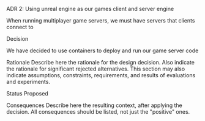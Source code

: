 ADR 2: Using unreal engine as our games client and server engine

When running multiplayer game servers, we must have servers that clients connect to 

Decision

We have decided to use containers to deploy and run our game server code 

Rationale
Describe here the rationale for the design decision. Also indicate the rationale for significant rejected alternatives. This section may also indicate assumptions, constraints, requirements, and results of evaluations and experiments.

Status
Proposed

Consequences
Describe here the resulting context, after applying the decision. All consequences should be listed, not just the "positive" ones.